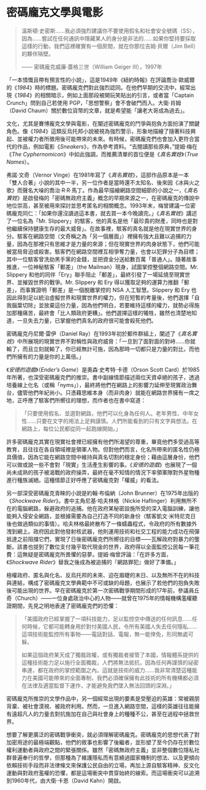 # 密碼龐克文學與電影
> 溫斯頓·史密斯……我必須強烈建議你不要使用假名和社會安全號碼（SS），因為……嘗試在任何通訊中隱藏某人的身分是非法的……如果你堅持要採取這樣的行動，我們這裡確實有一個房間，就在你那位吉姆·貝爾（Jim Bell）的夥伴隔壁。
>
> —— 密碼龐克威廉·蓋格三世（William Geiger III），1997年

「一本憤慨且帶有預言性的小說」，這是1949年《紐約時報》在評論喬治·歐威爾的《*1984*》時的標題。密碼龐克們對此強烈認同。在他們早期的交流中，經常出現《*1984*》的相關暗示，例如上面那段被開玩笑貼出的引言，或者當「Captain Crunch」問到自己若使用 PGP，「思想警察」會不會破門而入。大衛·肖姆（David Chaum）關於數位貨幣的文章，就是希望能「讓老大哥成為過去」。

文化，尤其是賽博龐克文學與電影，在闡述密碼龐克的鬥爭與抱負方面扮演了關鍵角色。像《*1984*》這類反烏托邦小說被視為強烈警示，形象地描繪了隨著科技興起、並被權力者所徵用後可能帶來的未來。有時候，密碼龐克們也會加入更符合當代的作品，例如電影《*Sneakers*》，作為參考資料。“去閱讀那些原典，”提姆·梅在《*The Cyphernomicon*》中如此強調，而推薦清單的首位便是《*真名實姓*》（*True Names*）。

弗諾·文奇（Vernor Vinge）在1981年寫了《*真名實姓*》，這部作品原本是一本「雙人合著」小說的其中一半，另一位作者是當時還不太知名、後來因《冰與火之歌》而聲名大噪的喬治·R·R·馬丁。作為最早描繪網路空間細節的小說之一，《*真名實姓*》是啟發梅的「密碼無政府主義」概念的早期來源之一，在密碼龐克的傳說中地位崇高，甚至被用來探討並思考匿名的相關概念。1993年末，梅曾建議一位密碼龐克同仁：「如果你還沒讀過這本書，就去買一本今晚讀完。」《*真名實姓*》講述了一位名為「Mr. Slippery」的駭客，他的真名是他「最珍貴的財產，同時也是對他繼續保持健康生存的最大威脅」。在故事裡，駭客的真名就是他在現實世界的身分。駭客在網路空間（文奇稱之為「另一個層面」）裡擁有強大且難以追捕的力量，因為在那裡只有思維才是力量的來源；但在現實世界的肉身狀態下，他們可能被當局脅迫或殺害。駭客們在網路空間裡互相爭奪力量，也會以犯罪分子為目標；其中一位駭客曾洗劫黑手黨的金錢，並把資金分送給數百萬「普通人」。隨著故事推進，一位神秘駭客「郵差」（the Mailman）現身，試圖掌控整個網路空間。Mr. Slippery 和他的同伴「Ery」聯手阻止「郵差」，最終引發了一場延燒至現實世界、並摧毀世界的戰爭。Mr. Slippery 和 Ery 得以獲取足夠的運算力推翻「郵差」，而事實證明「郵差」是一個脫離掌控的 NSA 人工智慧。Slippery 和 Ery 也因此得到足以統治虛擬世界和現實世界的權力，但在短暫的考量後，他們選擇「自我腦葉切除」並放棄這份力量，因為他們明白，若要維持這樣的權力，就勢必得施加那種痛苦，最終會「比人類政府更糟」。他們選擇這樣的犧牲，雖然也清楚地知道，一旦失去力量，已掌握他們真名的政府很可能會殺死他們。

密碼龐克丹尼爾·雷伊（Daniel Ray）在1993年初於郵件群組上，闡述了《*真名實姓*》中所展現的現實世界不對稱性與政府威脅：「一旦到了面對面的對峙……你就輸了，而且立刻就輸了，你已經無計可施，因為那時一切都只是力量的對比，而他們所擁有的力量是你的上萬倍。」

《*安德的遊戲*》（*Ender’s Game*）是奧森·史考特·卡德（Orson Scott Card）於1985年所著，也深受密碼龐克們的推崇。書中副線情節描述兩位天資卓絕的孩子，透過培養線上化名（或稱「nyms」），最終將他們在網路上的影響力延伸至現實政治舞台，儘管他們年紀尚小。只憑藉思維本身（而非肉身）就能在網路世界擁有一席之地，正呼應了駭客們所嚮往的理想，而作者也在書中寫道：

>「只要使用假名、並選對網路，他們可以化身為任何人。老年男性、中年女性……只要在文字的用法上足夠謹慎。人們所能看到的只有文字與想法。在網路上，每位公民都從同一起跑線開始。」

許多密碼龐克其實在現實社會裡已經擁有他們所渴望的尊重，畢竟他們多受過高等教育，且往往在各自領域裡是領軍人物。但對他們而言，化名所帶來的匿名性仍極具價值，因為它能在網路空間中維持與真名切割的穩定身份；藉由這層身份，他們可以做或說一些不會對「現實」生活產生影響的事。《*安德的遊戲*》也展現了一個尚未成熟的孩子被渴戰的政府操弄，最終在毫不知情的情況下率領軍隊對外星物種進行種族滅絕。這種情節正好呼應了密碼龐克對「權威」的看法。

另一部深受密碼龐克青睞的小說是約翰·布倫納（John Brunner）在1975年出版的《*Shockwave Rider*》。書中主角尼基·哈夫林格（Nickie Haflinger）利用無所不在的電腦網路，躲避政府的追捕。他在政府某秘密設施所受的深入電腦訓練，讓他能夠入侵安全網路，並根據需要為自己打造不同的新身份（駭客凱文·米特尼克日後也做過類似的事情）。哈夫林格最終散布了一條蠕蟲程式，令政府的所有數據外洩到網上。政府因此對他發射核武器，他則運用技術和社交工程的能力成功在飛彈抵達之前阻擋它們，實現了日後密碼龐克們所嚮往的目標——瓦解政府對暴力的壟斷。該書也提到了數位支付幾乎取代現金的世界，政府得以全面監控公民每一筆花費：這無疑是密碼龐克所畏懼的惡夢。提姆·梅曾評論：「在許多方面，《*Shockwave Rider*》替我之後成為被追捕的『網路罪犯』做好了準備。」

極權政府、匿名與化名、反烏托邦的未來、迫在眉睫的末日、以及無所不在的科技與連結，構成了密碼龐克文學典範中不可或缺的母題，也展示了若他們的抱負失敗後可能出現的世界。早在密碼龐克於第一次密碼戰爭期間形成的17年前，參議員丘奇（Church）——一位身處政治中心的人物——就曾在1975年的情報機構濫權聽證期間，先見之明地表達了密碼龐克們的恐懼：

>「美國政府已經掌握了一項科技能力，足以監控空中傳送的任何訊息……任何時候，它都可能轉身用於對付美國人民，令所有美國人失去任何隱私……這項技術能監控所有事物——電話對話、電報，無一能倖免，形同無處可躲。
>
> 如果這個政府某天成了獨裁政權，或有獨裁者接管了本國，情報體系提供的這種技術能力足以施行全面獨裁，人們將無法抵抗，因為任何再謹慎的祕密串連，都在政府的掌控範圍之內。這就是技術的威力……我非常清楚這種能力在美國可能帶來的全面專制，我們必須確保擁有此技術的所有機構都必須在法律及適當監督下運作，才能避免我們墜入無法回頭的深淵。」

密碼龐克所推崇的文學作品中，另一個經常出現的要素是受壓迫的英雄：常被親朋背棄、被社會漠視、被政府利用。然而，一旦進入網路空間，這樣的英雄往往能擁有遠超凡人的力量去對抗施加在自己與社會身上的種種不公，甚至在過程中拯救世界。

想要了解更廣泛的密碼戰爭衝突，就必須理解密碼龐克。密碼龐克的思想代表了對加密用途的最極端觀點，他們的敘事也影響了後繼者，並形塑了至今仍存在於數位權利運動者與政府之間的緊張關係。雖然「密碼無政府主義」並非整個數位隱私社群普遍奉行的哲學，但那種為了維護隱私而有意繞過國家機制的想法、以及更傾向依賴技術手段而非法律條文來保護公民自由的立場，再加上源自駭客精神、反文化運動與對政府濫權的恐懼，都是這場衝突中貫穿始終的線索。而這場衝突可以追溯到1960年代，由大衛·卡恩（David Kahn）開啟。